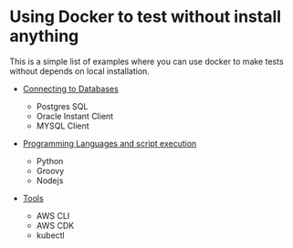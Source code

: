 # Using Docker to test without install anything

This is a simple list of examples where you can use docker to make tests without depends on local installation.

* [Connecting to Databases](./Databases/README.md)
  * Postgres SQL
  * Oracle Instant Client
  * MYSQL Client

* [Programming Languages and script execution](./programming/README.md)
  * Python
  * Groovy
  * Nodejs

* [Tools](./tools/README.md)
  * AWS CLI
  * AWS CDK
  * kubectl
